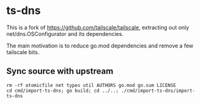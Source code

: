 # ts-dns

This is a fork of https://github.com/tailscale/tailscale, extracting out only net/dns.OSConfigurator and its dependencies.

The main motivation is to reduce go.mod dependencies and remove a few tailscale bits.

## Sync source with upstream

```
rm -rf atomicfile net types util AUTHORS go.mod go.sum LICENSE
cd cmd/import-ts-dns; go build; cd ../..; ./cmd/import-ts-dns/import-ts-dns
```